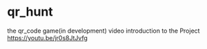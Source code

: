 # qr_hunt
the qr_code game(in development)
video introduction to the Project https://youtu.be/jr0s8JtJvfg

